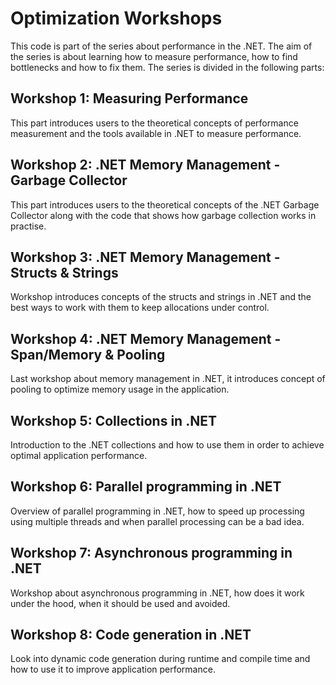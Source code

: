 # Optimization Workshops

This code is part of the series about performance in the .NET. The aim of the
series is about learning how to measure performance, how to find bottlenecks
and how to fix them. The series is divided in the following parts:

## Workshop 1: Measuring Performance

This part introduces users to the theoretical concepts of performance measurement
and the tools available in .NET to measure performance.

## Workshop 2: .NET Memory Management - Garbage Collector

This part introduces users to the theoretical concepts of the .NET Garbage Collector
along with the code that shows how garbage collection works in practise.

## Workshop 3: .NET Memory Management - Structs & Strings

Workshop introduces concepts of the structs and strings in .NET and the best ways to work with 
them to keep allocations under control.

## Workshop 4: .NET Memory Management - Span/Memory & Pooling

Last workshop about memory management in .NET, it introduces concept of pooling
to optimize memory usage in the application. 

## Workshop 5: Collections in .NET

Introduction to the .NET collections and how to use them in order to achieve 
optimal application performance.

## Workshop 6: Parallel programming in .NET

Overview of parallel programming in .NET, how to speed up processing using multiple
threads and when parallel processing can be a bad idea. 

## Workshop 7: Asynchronous programming in .NET

Workshop about asynchronous programming in .NET, how does it work under the hood,
when it should be used and avoided.

## Workshop 8: Code generation in .NET

Look into dynamic code generation during runtime and compile time and how to use
it to improve application performance.

